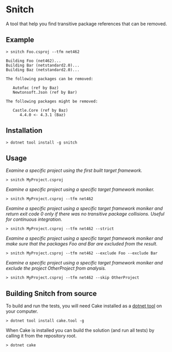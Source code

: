 # Snitch

A tool that help you find transitive package references that can be removed.

## Example

```
> snitch Foo.csproj --tfm net462

Building Foo (net462)...
Building Bar (netstandard2.0)...
Building Baz (netstandard2.0)...

The following packages can be removed:

   Autofac (ref by Baz)
   Newtonsoft.Json (ref by Bar)

The following packages might be removed:

   Castle.Core (ref by Baz)
      4.4.0 <- 4.3.1 (Baz)
```

## Installation

```
> dotnet tool install -g snitch
```

## Usage

_Examine a specific project using the first built 
target framework._

```
> snitch MyProject.csproj
```

_Examine a specific project using a specific
target framework moniker._

```
> snitch MyProject.csproj --tfm net462
```

_Examine a specific project using a specific target framework moniker
and return exit code 0 only if there was no transitive package collisions.
Useful for continuous integration._

```
> snitch MyProject.csproj --tfm net462 --strict
```

_Examine a specific project using a specific target framework moniker
and make sure that the packages Foo and Bar are excluded from the result._

```
> snitch MyProject.csproj --tfm net462 --exclude Foo --exclude Bar
```

_Examine a specific project using a specific target framework moniker
and exclude the project OtherProject from analysis._

```
> snitch MyProject.csproj --tfm net462 --skip OtherProject
```

## Building Snitch from source

To build and run the tests, you will need Cake installed as a 
[dotnet tool](https://docs.microsoft.com/en-us/dotnet/core/tools/global-tools)
on your computer.

```
> dotnet tool install cake.tool -g
```

When Cake is installed you can build the solution (and run all tests) by
calling it from the repository root.

```
> dotnet cake
```



